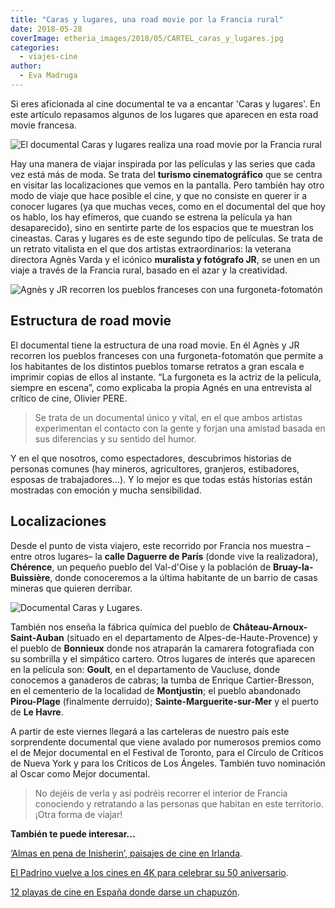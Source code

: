 ```yaml
---
title: "Caras y lugares, una road movie por la Francia rural"
date: 2018-05-28
coverImage: etheria_images/2018/05/CARTEL_caras_y_lugares.jpg
categories: 
  - viajes-cine
author: 
  - Eva Madruga
---
```


Si eres aficionada al cine documental te va a encantar 'Caras y lugares'. En este 
artículo repasamos algunos de los lugares que aparecen en esta road movie francesa. 

![El documental Caras y lugares realiza una road movie por la Francia rural](etheria_images/2018/05/Visages_villages-1-1024x683.jpg "El documental Caras y lugares realiza una road movie por la Francia rural.")

Hay una manera de viajar inspirada por las películas y las series que cada vez está más 
de moda. Se trata del **turismo cinematográfico** que se centra en visitar las 
localizaciones que vemos en la pantalla. Pero también hay otro modo de viaje que hace 
posible el cine, y que no consiste en querer ir a conocer lugares (ya que muchas veces, 
como en el documental del que hoy os hablo, los hay efímeros, que cuando se estrena la 
película ya han desaparecido), sino en sentirte parte de los espacios que te muestran 
los cineastas. Caras y lugares es de este segundo tipo de películas. Se trata de un 
retrato vitalista en el que dos artistas extraordinarios: la veterana directora Agnès 
Varda y el icónico **muralista y fotógrafo JR**, se unen en un viaje a través de la 
Francia rural, basado en el azar y la creatividad. 

![Agnès y JR recorren los pueblos franceses con una furgoneta-fotomatón](etheria_images/2018/05/Visages-Villages-1024x576.jpg "Agnès y JR recorren los pueblos franceses con una furgoneta-fotomatón")

## Estructura de road movie

El documental tiene la estructura de una road movie. En él Agnès y JR recorren los 
pueblos franceses con una furgoneta-fotomatón que permite a los habitantes de los 
distintos pueblos tomarse retratos a gran escala e imprimir copias de ellos al instante. 
“La furgoneta es la actriz de la película, siempre en escena”, como explicaba la propia 
Agnés en una entrevista al crítico de cine, Olivier PERE. 

> Se trata de un documental único y vital, en el que ambos artistas experimentan el 
> contacto con la gente y forjan una amistad basada en sus diferencias y su sentido del 
> humor. 

Y en el que nosotros, como espectadores, descubrimos historias de personas comunes (hay 
mineros, agricultores, granjeros, estibadores, esposas de trabajadores…). Y lo mejor es 
que todas estás historias están mostradas con emoción y mucha sensibilidad. 

## Localizaciones

Desde el punto de vista viajero, este recorrido por Francia nos muestra –entre otros 
lugares– la **calle Daguerre de París** (donde vive la realizadora), **Chérence**, un 
pequeño pueblo del Val-d'Oise y la población de **Bruay-la-Buissière**, donde 
conoceremos a la última habitante de un barrio de casas mineras que quieren derribar. 

![Documental Caras y Lugares.](etheria_images/2018/05/CARTEL_caras_y_lugares-717x1024.jpg "Documental Caras y Lugares.")

También nos enseña la fábrica química del pueblo de **Château-Arnoux-Saint-Auban** 
(situado en el departamento de Alpes-de-Haute-Provence) y el pueblo de **Bonnieux** 
donde nos atraparán la camarera fotografiada con su sombrilla y el simpático cartero. 
Otros lugares de interés que aparecen en la película son: **Goult**, en el departamento 
de Vaucluse, donde conocemos a ganaderos de cabras; la tumba de Enrique Cartier-Bresson, 
en el cementerio de la localidad de **Montjustin**; el pueblo abandonado **Pirou-Plage** 
(finalmente derruido); **Sainte-Marguerite-sur-Mer** y el puerto de **Le Havre**. 

A partir de este viernes llegará a las carteleras de nuestro país este sorprendente 
documental que viene avalado por numerosos premios como el de Mejor documental en el 
Festival de Toronto, para el Círculo de Críticos de Nueva York y para los Críticos de 
Los Ángeles. También tuvo nominación al Oscar como Mejor documental. 

> No dejéis de verla y así podréis recorrer el interior de Francia conociendo y retratando 
> a las personas que habitan en este territorio. ¡Otra forma de viajar! 

**También te puede interesar...** 

[‘Almas en pena de Inisherin’, paisajes de cine en 
Irlanda](https://etheriamagazine.com/2023/01/30/almas-en-pena-de-inisherin/). 

[El Padrino vuelve a los cines en 4K para celebrar su 50 
aniversario](https://etheriamagazine.com/2022/02/23/50-aniversario-el-padrino/). 

[12 playas de cine en España donde darse un 
chapuzón](https://etheriamagazine.com/2021/07/19/12-playas-espanolas-que-salen-en-peliculas/).
